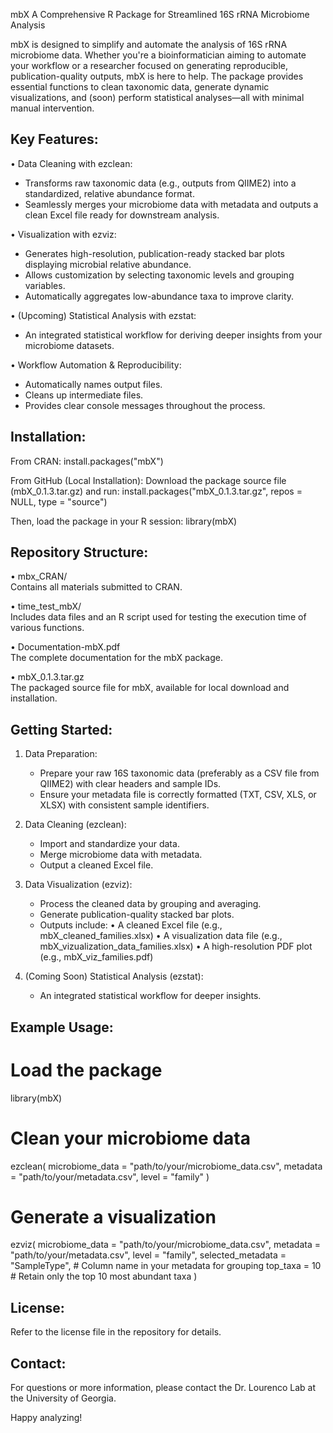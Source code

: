 mbX
A Comprehensive R Package for Streamlined 16S rRNA Microbiome Analysis

mbX is designed to simplify and automate the analysis of 16S rRNA microbiome data.
Whether you're a bioinformatician aiming to automate your workflow or a researcher focused on generating 
reproducible, publication-quality outputs, mbX is here to help. The package provides essential functions 
to clean taxonomic data, generate dynamic visualizations, and (soon) perform statistical analyses—all with minimal manual intervention.

Key Features:
-------------
• Data Cleaning with ezclean:
  - Transforms raw taxonomic data (e.g., outputs from QIIME2) into a standardized, relative abundance format.
  - Seamlessly merges your microbiome data with metadata and outputs a clean Excel file ready for downstream analysis.

• Visualization with ezviz:
  - Generates high-resolution, publication-ready stacked bar plots displaying microbial relative abundance.
  - Allows customization by selecting taxonomic levels and grouping variables.
  - Automatically aggregates low-abundance taxa to improve clarity.

• (Upcoming) Statistical Analysis with ezstat:
  - An integrated statistical workflow for deriving deeper insights from your microbiome datasets.

• Workflow Automation & Reproducibility:
  - Automatically names output files.
  - Cleans up intermediate files.
  - Provides clear console messages throughout the process.

Installation:
-------------
From CRAN:
  install.packages("mbX")

From GitHub (Local Installation):
  Download the package source file (mbX_0.1.3.tar.gz) and run:
  install.packages("mbX_0.1.3.tar.gz", repos = NULL, type = "source")

Then, load the package in your R session:
  library(mbX)

Repository Structure:
---------------------
• mbx_CRAN/  
  Contains all materials submitted to CRAN.

• time_test_mbX/  
  Includes data files and an R script used for testing the execution time of various functions.

• Documentation-mbX.pdf  
  The complete documentation for the mbX package.

• mbX_0.1.3.tar.gz  
  The packaged source file for mbX, available for local download and installation.

Getting Started:
----------------
1. Data Preparation:
   - Prepare your raw 16S taxonomic data (preferably as a CSV file from QIIME2) with clear headers and sample IDs.
   - Ensure your metadata file is correctly formatted (TXT, CSV, XLS, or XLSX) with consistent sample identifiers.

2. Data Cleaning (ezclean):
   - Import and standardize your data.
   - Merge microbiome data with metadata.
   - Output a cleaned Excel file.

3. Data Visualization (ezviz):
   - Process the cleaned data by grouping and averaging.
   - Generate publication-quality stacked bar plots.
   - Outputs include:
     • A cleaned Excel file (e.g., mbX_cleaned_families.xlsx)
     • A visualization data file (e.g., mbX_vizualization_data_families.xlsx)
     • A high-resolution PDF plot (e.g., mbX_viz_families.pdf)

4. (Coming Soon) Statistical Analysis (ezstat):
   - An integrated statistical workflow for deeper insights.

Example Usage:
--------------
  # Load the package
  library(mbX)

  # Clean your microbiome data
  ezclean(
    microbiome_data = "path/to/your/microbiome_data.csv",
    metadata = "path/to/your/metadata.csv",
    level = "family"
  )

  # Generate a visualization
  ezviz(
    microbiome_data = "path/to/your/microbiome_data.csv",
    metadata = "path/to/your/metadata.csv",
    level = "family",
    selected_metadata = "SampleType",  # Column name in your metadata for grouping
    top_taxa = 10                      # Retain only the top 10 most abundant taxa
  )



License:
--------
Refer to the license file in the repository for details.

Contact:
--------
For questions or more information, please contact the Dr. Lourenco Lab at the University of Georgia.

Happy analyzing!
